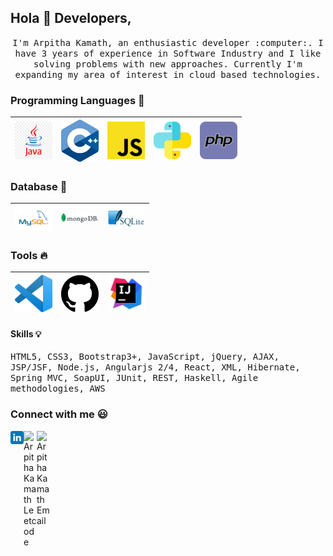 
## Hola :wave: Developers, 

<p align="center">
	<samp>
		I'm Arpitha Kamath, an enthusiastic developer :computer:. I have 3 years of experience in Software Industry and I like solving problems with new approaches. Currently I'm expanding my area of interest in cloud based technologies.  
  </samp>
</p>

### Programming Languages  :rocket:
| <img src="https://raw.githubusercontent.com/arpithakamath/arpithakamath/master/img/java.png" width=60> |<img src="https://raw.githubusercontent.com/arpithakamath/arpithakamath/master/img/cpp.png" width=60> |<img src="https://raw.githubusercontent.com/arpithakamath/arpithakamath/master/img/js.png" width=60> | <img src="https://raw.githubusercontent.com/arpithakamath/arpithakamath/master/img/python.svg" width=60> | <img src="https://raw.githubusercontent.com/arpithakamath/arpithakamath/master/img/php.svg" width=60> |
|:---:|:---:|:---:|:---:|:---:|

### Database :blue_book:
|<img src="https://raw.githubusercontent.com/arpithakamath/arpithakamath/master/img/mysql.png" width=60> | <img src="https://raw.githubusercontent.com/arpithakamath/arpithakamath/master/img/mongodb.png" width=60> | <img src="https://raw.githubusercontent.com/arpithakamath/arpithakamath/master/img/sqllite.png" width=60> |
|:---:|:---:|:---:|

### Tools :fire:
|<img src="https://raw.githubusercontent.com/arpithakamath/arpithakamath/master/img/vscode.png" width=60> | <img src="https://raw.githubusercontent.com/arpithakamath/arpithakamath/master/img/github.svg" width=60> | <img src="https://raw.githubusercontent.com/arpithakamath/arpithakamath/master/img/intellig.png" width=60> |
|:---:|:---:|:---:|

#### Skills :bulb:
<p>
	<samp> 
		HTML5, CSS3, Bootstrap3+, JavaScript, jQuery, AJAX, JSP/JSF, Node.js, Angularjs 2/4, React, XML, Hibernate, Spring MVC, SoapUI, JUnit, REST, Haskell, Agile methodologies, AWS
	</samp>
</p>


### Connect with me :smiley:

<a href="https://www.linkedin.com/in/arpithakamath/" alt="Arpitha Kamath LinkedIn">
  <img align="left" alt="Arpitha Kamath" width="21px" src="https://raw.githubusercontent.com/edent/SuperTinyIcons/099dc12b59179d07d534069bc8551718f786d91a/images/svg/linkedin.svg" />
</a>

<a href="https://www.leetcode.com/arpithakamath" alt="Arpitha Kamath Leetcode">
  <img align="left" alt="Arpitha Kamath Leetcode" width="21px" src='https://cdn.jsdelivr.net/npm/simple-icons@3.0.1/icons/leetcode.svg' />
</a>

<a href="mailto: kamatharpitha@gmail.com" alt="Arpitha Kamath Email">
  <img align="left" alt="Arpitha Kamath Email" width="21px" src='https://cdn.jsdelivr.net/npm/simple-icons@3.0.1/icons/gmail.svg' />
</a>

<br/><br/>
 
	